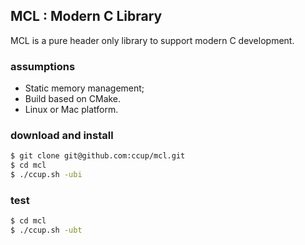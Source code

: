 ## MCL : Modern C Library

MCL is a pure header only library to support modern C development.

### assumptions

- Static memory management;
- Build based on CMake.
- Linux or Mac platform.

### download and install

```sh
$ git clone git@github.com:ccup/mcl.git
$ cd mcl
$ ./ccup.sh -ubi
```

### test

```sh
$ cd mcl
$ ./ccup.sh -ubt
```
